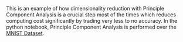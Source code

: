 This is an example of how dimensionality reduction with Principle Component Analysis is a crucial step most of the times which reduces computing cost significantly by trading very less to no accuracy. In the python notebook, Principle Component Analysis is performed over the [MNIST Dataset](https://www.kaggle.com/competitions/mnist-digit-recognizer).
